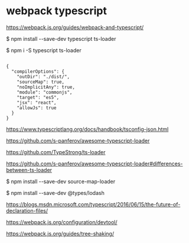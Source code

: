 # webpack typescript


https://webpack.js.org/guides/webpack-and-typescript/






$ npm install --save-dev typescript ts-loader



$ npm i -S typescript ts-loader



```

{
  "compilerOptions": {
    "outDir": "./dist/",
    "sourceMap": true,
    "noImplicitAny": true,
    "module": "commonjs",
    "target": "es5",
    "jsx": "react",
    "allowJs": true
  }
}

``` 

https://www.typescriptlang.org/docs/handbook/tsconfig-json.html


https://github.com/s-panferov/awesome-typescript-loader

https://github.com/TypeStrong/ts-loader


https://github.com/s-panferov/awesome-typescript-loader#differences-between-ts-loader


$ npm install --save-dev source-map-loader


$ npm install --save-dev @types/lodash


https://blogs.msdn.microsoft.com/typescript/2016/06/15/the-future-of-declaration-files/


https://webpack.js.org/configuration/devtool/











https://webpack.js.org/guides/tree-shaking/









